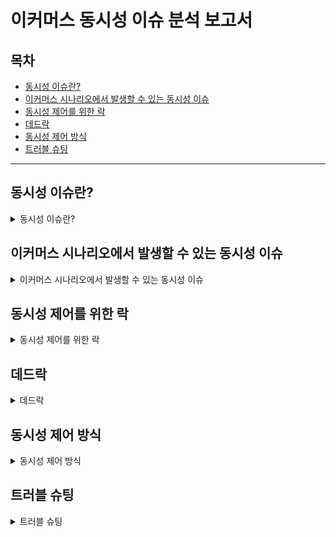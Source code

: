 # 이커머스 동시성 이슈 분석 보고서

## 목차
- [동시성 이슈란?](#동시성-이슈란)
- [이커머스 시나리오에서 발생할 수 있는 동시성 이슈](#이커머스-시나리오에서-발생할-수-있는-동시성-이슈)
- [동시성 제어를 위한 락](#동시성-제어를-위한-락)
- [데드락](#데드락)
- [동시성 제어 방식](#동시성-제어-방식)
- [트러블 슈팅](#트러블-슈팅)

---

## 동시성 이슈란?
<details>
  <summary>동시성 이슈란?</summary>

동시성 이슈란 공유될 수 있는 하나의 자원에 대해 여러 트랜잭션, 스레드, 프로세스 또는 작업 등이 동시에 접근할 때 충돌이 일어나는 것을 의미합니다.

예를 들어, 하나의 자원이 속성으로 0이라는 값을 가지고 있을 때, 1씩 증가하는 요청을 여러 번 한다고 가정해봅시다.

만약 이 요청이 순차적으로 발생히여 충돌이 생기지 않는다고 하면 다음과 같이 수정됩니다. 

- A : 현재값(0) + 1 -> 1 로 업데이트
- B : 현재값(1) + 1 -> 2 로 업데이트
- C : 현재값(2) + 1 -> 3 로 업데이트
- ...

하지만, 이 요청이 순차적으로 발생한 게 아니라 동시에 발생한다면 다음과 같이 수정됩니다.

- A : 현재값(0) + 1 -> 1 로 업데이트
- A' : 현재값(0) + 1 -> 1 로 업데이트
- A'' : 현재값(0) + 1 -> 1 로 업데이트
- ...

이렇게 충돌이 발생하면 1씩 증가하는 요청을 아무리 여러 번 요청하더라도 그 값이 제대로 반영되지 않을 수 있기 때문에 동시성 이슈가 발생하지 않도록 제어하는 것은 굉장히 중요합니다.

이것을 보고 소위 '동시성 제어'라고 합니다.

</details>

## 이커머스 시나리오에서 발생할 수 있는 동시성 이슈

<details>
  <summary>이커머스 시나리오에서 발생할 수 있는 동시성 이슈</summary>

- 이커머스 시나리오 프로젝트에서도 동시성 이슈가 발생할 수 있는 솽황이 3가지 있습니다.

### 포인트 충전을 위해 포인트 레코드에 접근 - 낙관적 락 사용

포인트를 충전하는 상황에서 여러 번의 결제를 수행하더라도 1번만 포인트가 충전되는 문제 상황이 생길 수 있습니다.

- A : 현재 포인트(100) + 100 -> 200 으로 업데이트
- A' : 현재 포인트(100) + 100 -> 200 으로 업데이트
- A'' : 현재 포인트(100) + 100 -> 200 으로 업데이트


원래는 트랜잭션 안에서 PG 사 결제 승인을 요청하는 등의 상황을 생각해서 비관적 락이 더 적합하지 않을까 생각했는데, 팀원분들과 토론, 그리고 코치님의 피드백을 통해서 낙관적 락과 PG 사 요청을 같이 하는 게 더 좋다는 결론으로 바뀌었습니다.
<br>
토론 당시 제가 생각한 비관적 락의 근거입니다.
```
...
저는 포인트 충전이 현실상황에서는 어떻게 될까를 좀 고려해본 것 같아요
코드에서는 빠져 있지만 실제 포인트 충전을 한다는 것은 사용자의 카드나 현금을 결제한다는 것이고, 그 경우 PG 사에 해당 정보로 승인 요청을 보낼 수 있는 상황까지 오리라고 생각했습니다. 그러면 낙관적 락을 사용하고 100 번 요청을 동시에 받았을 때 PG 사에 100 번 요청이 날아가고, DB 는 한 번만 업데이트하게 되니 문제가 생기지 않을까 했어요.
토스 같은 PG 사는 멱등키를 사용해서 동시성 제어를 하는 방법도 마련해뒀지만, 좀 오래된 PG 사는 멱등키가 없는 경우도 있다고 알아서, 이러한 경우에 대비하여 검증하려는 의도가 있습니다. 한 마디로 PG 사 요청을 한 번만 하기 위해서에요.
비관적 락으로 한 레코드에 대한 접근을 한 번씩만 하게 제어하고, 트랜잭션 진입 후 결제키와 결제상태를 체크하면 PG 사에 요청을 보내기 전에 결제완료된 레코드임을 확인하고 예외를 던져 PG 사 요청을 막을 수 있을 것 같습니다.
근데 이러한 가정이 없다면 낙관적 락이 맞다는 생각이 드네요.
...
```

아래는 항해플러스 코치님의 멘토링 내용 일부입니다.
```
PG 와 같이 외부 의존성이 껴있는 경우, 낙관적 락을 활용해 구현한다면, 트랜잭션이 정상적으로 처리되었을 때만 PG 사에 요청을 보내는 방식을 활용해볼 수도 있을 것 같습니다. 예를 들면 아래와 같겠죠.
tx {
  잔액 조회
  잔액 차감
  ..
  결제 생성
}
PG 전송

다만 여기서 주의해야할 점은, 말씀해주신 것처럼 앞 단에서 트랜잭션 범위 내에서 결제가 정상적으로 생성된 경우만 "결제 시도" 에 성공한 것으로 간주해야하므로 이런 부분을 주의해서 구현해야 합니다.
오히려 이 경우는 결제와 예약에 영향을 줄 수 있는 시도가 동시에 발생할 수 있는 만큼 아래와 같이 각 자원에 대해 락을 적절히 설정하므로서 이점을 얻을 수 있을지? 등에 대해서 고려해보고, PG 전송에 대한 실패가 발생했을 때 재시도 전략 등을 세워 촘촘하게 비즈니스 컨트롤을 해볼 수 있을 것 같아요.
tx {
  예약 조회 + 검증 // 비관락 사용
  잔액 조회 + 차감 및 검증 // 낙관락 사용
  ..
  결제 생성
}
PG 전송
```

`트랜잭션(낙관적 락) -> 트랜잭션 종료 -> PG 전송 -> PG 검증하여 재시도, 보상 트랜잭션, 성공 등을 처리`하는 흐름으로 로직을 구성하면 됩니다.
<br>
비즈니스 로직 동안에는 '모든 로직'에서 트랜잭션이 보장되어야 하니까 PG 사 승인 요청도 트랜잭션 안에 있어야 한다, 라는 착각에 비관적 락을 사용했던 것입니다. 이번 프로젝트 통해 가장 크게 배운 것은 (분산락 사용도 있긴 하지만) **트랜잭션 범위를 적절하게 사용해야 한다**는 교훈 같습니다. 

### 주문/결제 시 - 포인트 감소를 위해 포인트 레코드에 접근 - 낙관적 락 사용

포인트를 사용하여 주문을 하는 상황에서 여러 번 주문을 했음에도 1번만 포인트가 사용되는 문제 상황이 생길 수 있습니다.

- B : 현재 포인트(1000) - 100 -> 900 으로 업데이트
- B' : 현재 포인트(1000) - 100 -> 900 으로 업데이트
- B'' : 현재 포인트(1000) - 100 -> 900 으로 업데이트

이 상황도 위와 마찬가지입니다. 사실 위의 코치님 피드백이 더 잘 설명되어 있지만, 포인트 감소 자체는 낙관적 락으로 하되, 같은 논리적 트랜잭션 안에서 재고 차감 등의 로직에는 비관적 락을 사용하면 전체 로직의 동시성 문제를 제어하면서 비관적 락의 단점인 대기시간도 줄일 수 있습니다.

### 주문/결제 시 - 재고 차감을 위해 재고 레코드에 접근 - 비관적 락 사용

1개 밖에 남지 않은 상품을 주문할 때 여러 번의 주문 모두가 구매에 성공하는 문제 상황이 생길 수 있습니다.

- C : 현재 재고수량(1) - 1 -> 0 으로 업데이트 && 주문 성공
- C' : 현재 재고수량(1) - 1 -> 0 으로 업데이트 && 주문 성공
- C'' : 현재 재고수량(1) - 1 -> 0 으로 업데이트 && 주문 성공

재고의 경우 상황이 좀 달라질 수 있습니다. 여러 건의 요청이 필요한 만큼 성공하기 위해서는 비관적 락이 더 효율적입니다.
<br>
예를 들어 100번의 총 10번의 재고 차감이 성공해야 하는 상황에서 낙관적 락을 적용하면 첫 시도에서는 1건 성공 99건 실패, 그 다음에는 1건 성공 98건 실패, 이런 식으로 처리하게 되어 10번 성공을 위해 955번의 요청 또는 재시도를 해야 합니다.
<br>
반면에 비관적 락을 사용하면 대기시간이 존재한다는 단점은 있지만, 타임아웃 이내에 100번의 요청 중 10번만 성공시키면 되기 때문에 더 적합하다고 볼 수 있습니다.

</details>

## 동시성 제어를 위한 락

<details>
  <summary>동시성 제어를 위한 락</summary>

동시성 이슈를 해결하기 위해서는 락(Lock)이라는 개념을 사용합니다. 락은 공유 자원에 대한 접근을 제어하여 동시에 여러 프로세스나 스레드가 동일한 자원에 접근하는 것을 방지하는 메커니즘입니다. 이를 통해 데이터의 무결성을 유지하고 예기치 않은 충돌이나 오류를 예방할 수 있습니다.

### 낙관적 락과 비관적 락
락에는 낙관적 락과 비관적 락이 있습니다.

- 낙관적 락
  - 데이터 충돌이 드물다고 가정하고, 데이터 수정 시 충돌 여부를 검사하여 문제가 없으면 업데이트를 진행합니다.
  - 버전 번호 또는 타임스탬프를 이용하여 데이터 변경 여부를 확인합니다.
  - 락을 걸지 않기에 시스템 성능 저하가 적다는 장점이 있습니다.
  - 충돌이 발생하면 재시도 로직이 필요할 수 있으며, 동시에 여러 충돌이 발생하여 실패하면 10번 성공해야 할 게 7번만 성공하는 등 문제가 생길 수 있습니다.
  - 결과적으로 성공횟수에 비해 더 많은 로직을 수행해야 하므로 낭비가 발생할 수 있습니다.
  - 따라서 충돌이 드물거나, 또는 한 건만 성공하면 되는 경우 등의 상황에서 적합합니다.
- 비관적 락
  - 데이터 충돌이 빈번하다고 가정하고, 데이터에 접근할 때 락을 걸고 다른 작업을 접근하지 못 하게 막습니다.
  - java 의 synchronized, db 의 select ... for update 등 시스템적인 방법이 있습니다.
  - 데이터 충돌을 사전에 방지하여 안정성을 높일 수 있다는 장점이 있습니다.
  - 락에 따른 대기 시간이 발생하여 성능이 저하될 수 있습니다.
  - 충돌이 빈번하거나, 여러 건의 시도가 하나씩 성공해야 하는 경우 등의 상황에서 적합합니다.

</details>

## 데드락

<details>
  <summary>데드락</summary>

### 데드락의 개념

락에 의해 발생할 수 있는 사이드 이펙트로 데드락이라는 것이 있습니다. 데드락은 서로 다른 작업이 각자에게 필요로 하는 자원을 상대방이 소유하고 있어서 서로의 작업이 끝나기를 대기해버리는 상황입니다.

![데드락 이미지](https://github.com/user-attachments/assets/7d51cb86-5988-4b9f-8ac8-98ecdb98dd5f)

### 데드락 발생 요건

데드락은 아래 4가지 조건이 모두 만족되는 경우 발생될 수 있습니다. 참고로, 데드락은 비단 DB 만에서 발생하는 것이 아니라 컴퓨터 전반에서 발생할 수 있는 현상입니다. 이번 보고서에서는 DB 에서 발생하는 데드락에 초점을 두고 설명합니다.

1. 상호배제
    - 하나의 리소스는 한 번에 한 프로세스(스레드, 트랜잭션 등)만 사용할 수 있다. 즉, 그 리소스가 어떤 프로세스에 의해 잠금이 걸려있다.
    - 사용 중인 자원을 다른 프로세스가 요청하려면 그 자원에 대한 잠금이 해제될 때까지 기다려야 한다.
2. 점유와 대기
    - 한 프로세스가 한 개 이상의 리소스를 보유한 상태(점유)에서 다른 프로세스의 자원을 점유하기 위해 대기하고 있는 상황이다.
3. 비선점
    - 다른 프로세스가 점유한 자원을 강제로 가져올 수 없다. 즉, 그 프로세스가 자원에 대한 잠금을 해제할 때까지 기다려야 한다.
4. 순환 대기
    - 대기 중인 프로세스들이 서로를 기다리고 있어야 한다.

예를 들어, 언급한 재고 차감 상황에 데드락 발생 요건을 적용해보겠습니다.

트랜잭션이 TX1, TX2 로 2개가 있고, 상품은 A, B 2개가 있다고 가정해봅시다.

1. 상호배제
    - TX1 은 상품 A, B 를 잠급니다. 이때 비관적 락이 사용됩니다.
    - TX2 는 상품 A, B 를 잠급니다. 이때 역시 비관적 락이 사용됩니다.
2. 점유와 대기
    - TX1 은 상품 A 를 먼저 잠갔습니다. 그리고 이제 상품 B 를 잠글 차례입니다.
    - TX2 는 상품 B 를 먼저 잠갔습니다. 그리고 이제 상품 A 를 잠글 차례입니다.
    - 하지만 두 트랜잭션이 서로에게 필요한 상품을 잠갔기에 대기해야 하는 상황입니다.
3. 비선점
    - TX1 은 TX2 가 점유한 상품 B 를 강제로 가져올 수 없습니다.
    - 마찬가지로 TX2 는 TX1 이 점유한 상품 A 를 강제로 가져올 수 없습니다.
4. 순환 대기
    - TX1 과 TX2 는 각자에게 필요한 자원을 서로가 기다리고 있기 때문에 순환 대기 구조가 형성됩니다.

만약, 이 상황에서 서로가 동일한 시간 동안 락을 획득하지 못 한다면 두 트랜잭션 모두 실패로 끝나게 될 것입니다.

### 데드락 해결방법

데드락은 예방, 회피, 탐지&복구 등의 방법으로 해결할 수 있습니다.

이 중에서 회피 방법과 탐지&복구 방법은 데드락 회피를 위한 알고리즘적 접근이 필요하기에 필요 이상의 오버헤드라고 판단하고 예방 기법을 사용했습니다.
단, 예방기법은 불필요한 대기를 해야 하거나, 더 많은 시도를 해야 하는 등 자원낭비를 초래하는 방법이기에 항상 더 좋은 방법은 아닙니다.

데드락 예방기법은 4가지가 있습니다.
1. 상호배제 부정
    - 여러 트랜잭션이 동시에 자원에 접근하는 것을 허용하고, 충돌이 발생하는 경우 예외를 발생시키는 낙관적 락 방법이 있습니다.
    - 상품 재고는 여러 트랜잭션이 동시에 접근하고 충돌이 잦을 수 있기에 부적절하다고 판단했습니다.
    - 반면 포인트 충전을 여러 건의 요청 중에서도 한 건만 성공하면 되는 시나리오라고 생각하면 낙관적 락이 적합할 수 있습니다.
2. 점유 및 대기 부정
    - 필요로 하는 모든 자원을 한번에 획득하게 하면 가능합니다.
    - 처음에는 벌크 조회 쿼리에 락을 걸면 가능하리라 생각했지만, 현재 사용 중인 MySQL 에서는 정말로 그런지 찾아보니 공식문서에서는 "레코드를 조우한 순간"에 락을 건다고 합니다. 즉, 여러 건을 쿼리를 실행해도 내부적으로는 하나씩 레코드를 찾고 의도한 방식으로 락을 걸기에 불완전한 방법이라고 판단했습니다.
    - > InnoDB performs row-level locking in such a way that when it searches or scans a table index, it sets shared or exclusive locks on the index records it encounters. Thus, the row-level locks are actually index-record locks.
      <br> [MySQL - 17.7.1 InnoDB Locking](https://dev.mysql.com/doc/refman/8.4/en/innodb-locking.html#innodb-next-key-locks)
    - DB 락을 사용하는 상황에서는 아쉽지만, 분산락을 사용할 때 커넥션&분산락 데드락을 해소하기 위해 사용할 수 있습니다. 이는 아래 [커넥션과 분산락 데드락](#커넥션과-분산락-데드락)에 자세히 기록해두었습니다.
3. 비선점 부정
    - 자원의 선점을 허용하게 하면 가능합니다.
    - 하지만 트랜잭션 중간에 자원을 선점하게 되면 락을 거는 이유가 없어지기 때문에 최후의 수단으로 타임아웃을 설정하여 일정 시간 후 선점을 허용하도록 해야 합니다. 그러면 데드락이 지속되지 않고, 한 트랜잭션에서 롤백되고 락을 해제하면서 다른 트랜잭션에서 레코드를 선점할 수 있게 됩니다.
    - JPA 의 @QueryHint 를 사용하여 타임아웃을 설정했습니다.
    ```
    @Lock(LockModeType.PESSIMISTIC_WRITE)
    @QueryHints(
            @QueryHint(
                    name = "jakarta.persistence.lock.timeout",
                    value = "5000"
            )
    )
    ```
4. 순환 대기 부정
    - 접근 대상인 자원들을 선형으로 분류 및 고유번호를 할당하고, 각 트랜잭션이 자원에 접근할 때 각 고유번호를 한 쪽 방향으로 순차적으로 접근함으로써 가능합니다.
    - 조회 대상인 상품은 PK 가 BIGINT 단일 컬럼이고, AUTO_INCREMENT 가 적용되어 있어서 선형적인 고유번호를 만족하는 상황입니다.
    - 아래 코드와 같이 조회할 순서를 정렬하고 한 건씩 조회함으로써 순환 대기 부정을 달성할 수 있었습니다.
    ```
    public void deductStocks(Map<Long, Integer> itemIdStockAmountMap) {
        List<Long> itemIds = new ArrayList<>(itemIdStockAmountMap.keySet());
        Collections.sort(itemIds); // (1)
        for (Long itemId : itemIds) { // (2)
            ItemStock itemStock = itemStockRepository.findByItemIdWithLock(itemId).orElseThrow(NoSuchItemStockException::new);
            itemStock.deductStock(itemIdStockAmountMap.get(itemStock.getItem().getId()));
        }
    }
    ```
    - (1) 에서 상품 ID 를 오름차순으로 정렬하여, 순차적으로 접근할 수 있게 합니다.
    - (2) 에서는 (1) 에서 정렬한 오름차순으로만 조회를 하기 때문에 교착상태에 빠지는 것을 막을 수 있게 됩니다.

</details>

## 동시성 제어 방식

<details>
  <summary>동시성 제어 방식</summary>

### 스레드 락

자바에서 동시성 제어를 위해서 synchonized 와 Lock 두 가지를 사용해볼 수 있습니다.

#### synchronized

```
public class Counter {
    private int count = 0;

    public synchronized void increment() {
        count++;
    }

    public synchronized int getCount() {
        return count;
    }
}
```

- 장점
  - 키워드만으로 동기화가 가능하여 코드가 간결합니다.
  - 예외가 발생하더라도 자동으로 락이 해제됩니다.
- 단점
  - 고급 제어가 불가능하고 타임아웃 등이 불가능합니다.
- 복잡도
  - 구현이 가장 간단하고 복잡도가 낮습니다.
- 성능
  - 경쟁이 적은 경우에만 효율적입니다.
- 한계점
  - 하나의 애플리케이션 인스턴스 안에서만 제어가 가능합니다. 멀티 서버로 운영할 경우 동시성 제어가 불가능합니다.

#### Java Lock

```
import java.util.concurrent.locks.Lock;
import java.util.concurrent.locks.ReentrantLock;

public class Counter {
    private int count = 0;
    private Lock lock = new ReentrantLock();

    public void increment() {
        lock.lock();
        try {
            count++;
        } finally {
            lock.unlock();
        }
    }

    public int getCount() {
        lock.lock();
        try {
            return count;
        } finally {
            lock.unlock();
        }
    }
}
```

- 장점
  - 타임아웃 등이 가능합니다.
  - 락을 원하는 위치에 유연하게 설정할 수 있습니다.
- 단점
  - 락의 획득과 해제를 명시적으로 관리해야 합니다.
- 복잡도
  - 명시적인 락 관리가 필요합니다.
  - 접근하는 자원 하나에 대해서만 구체적으로 락을 걸어야 불필요한 자원 낭비를 막을 수 있습니다.
- 성능
  - 락 알고리즘을 적용할 수 있습니다.
  - 공정한 락으로 기아 상태를 방지할 수 있습니다.
- 한계점
    - 하나의 애플리케이션 인스턴스 안에서만 제어가 가능합니다. 멀티 서버로 운영할 경우 동시성 제어가 불가능합니다.

### DB 락 - 낙관적 락
```
import javax.persistence.*;
import lombok.Getter;
import lombok.NoArgsConstructor;

@Getter
@NoArgsConstructor
@Table(name = "users")
@Entity
public class User {

    @Id
    @GeneratedValue(strategy = GenerationType.IDENTITY)
    private Long id;

    private String name;

    @Version
    private Long version;
}
```

- 장점
  - 락을 사용하기 않기 때문에 데드락이 발생하지 않습니다.
  - 멀티 서버 환경에서도 동시성 제어가 가능합니다.
- 단점
  - 충돌 발생 시 재시도 로직이 필요할 수 있으며, 오버헤드 및 성능 저하로 이어질 수 있습니다.
- 복잡도
  - JPA 프레임워크를 사용할 경우 버전 관리 필드만 있으면 되기에 구현이 간단합니다.
  - 재시도 로직을 AOP 등으로 직접 구현해야 할 수 있습니다.
- 성능
  - 락 획득을 위한 대기가 없어 읽기 작업이 많은 경우 높은 성능을 발휘합니다.
  - 하지만 데이터 충돌이 잦은 수정 작업 등이 있다면 비효율적입니다.
- 한계점
  - 데이터 충돌이 잦은 경우 적합하지 않습니다.
  - 성공해야 할 요청이 마저 성공하지 못 해서 결국 비관적 락보다도 더 많은 자원을 사용해야 할 수 있습니다.
    - 언급했던 이커머스 시나리오에서 동시성 이슈가 발생할 수 있는 상황에서는, 비즈니스 로직 예외를 제외하면 각 요청들이 모두 성공해야 하기 때문에 적합하지 않습니다. 따라서 현재까지 구현된 이커머스 프로젝트에서 낙관적 락은 적용되지 않았습니다.
      - 포인트를 여러 번 충전하면 그 중 하나만 성공하는 게 아니라 모두 성공해야 합니다. 만약 정말로 모든 요청이 실수가 아니라 의도적으로 충전하려는 상황에서도 그렇고, PG 사를 거친 결제 승인 요청이 필요한 상황에서도 비관적 락으로 상태를 검증하기 위해 필요하다고 판단했습니다.
      > 만약 포인트만 충전하는 상황이라면, 낙관적 락으로 실수로 동시에 발생한 요청, 소위 "따닥"을 적은 리소스로 제어할 수 있습니다.
      > 
      > 하지만 실제 포인트 충전을 위해서는 PG 사에 결제 요청을 해야 할 거고, (그 경우 주문 아이디, 결제 키 등이 있다고 하더라도 같은 주문에 대하여)낙관적 락을 사용하면 각 요청이 아직 결제 완료 전 상태의 주문을 조회해서 PG 사에 여러 번 결제 승인이 요청될 수도 있습니다.
      > 
      > 이 경우까지 고려하면, 포인트 충전의 동시성 제어는 두 가지 방안이 있을 것 같습니다. 
      > 1) 낙관적 락과 PG 사 요청 시의 멱등키 사용. 단, PG 사에 따라 멱등키를 지원하지 않을 수도 있기에 PG 사에 따라 제약이 있을 수 있습니다.
      > 2) 비관적 락을 사용하면 동일한 주문 아이디에 대해서 PG 사 결제 승인 요청 전에 레코드 상태를 검증할 수 있고, PG 사가 멱등키를 지원하지 않아도 로직의 제어가 가능합니다.
      - 여러 번의 재고 차감 시도가 있을 때, 재고가 충분할 때는 모두 성공해야 합니다.
      - 여러 번의 포인트 차감 시도가 있을 때, 포인트가 충분할 때는 모두 성공해야 합니다.
  - 분산 DB 환경에서 여러 트랜잭션을 사용하게 되어 복잡도가 올라갈 수 있습니다.

### DB 락 - 비관적 락

- 장점
  - 다른 트랜잭션의 접근을 차단하여 강력한 일관성과 무결성을 보장합니다.
  - 데이터 수정과 충돌이 잦은 경우, 수많은 동시 요청에 대해 재시도를 하지 않아도 됩니다.
    - 예를 들어 낙관적 락을 사용하는 경우 재고 차감을 위해 10,000 번의 요청이 발생하면 1번의 요청만 발생하고, 다시 9,999 번의 요청이 모두 재시도되어야 하기 때문에 비효율적입니다.
- 단점
  - 데드락이 발생할 수 있기에 예방, 탐지, 복구 등 데드락 해결방법이 필요합니다.
  - 락 대기 시간으로 인해 성능이 저하될 수 있습니다.
- 복잡도
  - JPA 프레임워크를 사용할 경우 @Lock 을 사용하여 간단하게 구현할 수 있습니다.
  - 데드락 방지 로직이 필요합니다.
  - 적절한 범위의 락 사용이 필요합니다.
- 성능
  - 데이터 충돌이 잦은 경우 적합합니다.
  - 과도한 락 경합에 의해 성능이 저하될 수 있습니다.
- 한계점
  - 분산 DB 환경에서 일관성이 제공되지 않을 수 있습니다.

### 분산락

만약 우리가 제공하는 서비스의 애플리케이션 인스터스가 하나라면 Java Lock 으로 해결할 수도 있습니다. 하지만 인스턴스가 여러 개라면 일관된 락을 위해 DB Lock 을 사용할 필요가 있습니다.

마찬가지로 만약 DB 가 하나라면 DB Lock 으로 일관된 락을 제공할 수 있습니다. 하지만 만약 도메인 별로 DB 를 각각 구성한다면 DB Lock 도 부족할 수 있습니다.

근본적인 원인은 각 DB 별로 트랜잭션이 다르고, 다른 DB 의 트랜잭션 간에는 락이 공유되지 않는다는 점입니다.

서로 다른 DB 에 걸쳐서 이루어지는 전체 작업을 하나의 논리적인 트랜잭션으로 관리하고 전체 작업의 일관성을 보장해야 하는데, 이때 각 DB 간의 물리적 트랜잭션이 각각 정확하게 보장된다고 하더라도 서로 다른 서버나 DB 에서 일어나는 작업에 의한 롤백 등의 관리가 어려워집니다.

이를 극복하고자 동시성 제어를 관리하는 중앙집중식 서버를 통해 동시성 제어를 하는 전략을 분산락이라고 합니다.

분산락은 서로 다른 DB 에서 일어나는 작업들의 묶음인 논리적 트랜잭션의 진입점을 통제하는 역할을 하면서 일관성을 보장할 수 있습니다.

분산락으로 활용할 수 있는 기술은 여럿 있지만 대표적으로 Redis 와 Kafka 가 있습니다.

### Redis 의 RedLock

Redis 는 RedLock 이라고 하는 분산락을 제공합니다.

- 장점
  - NoSQL DB 로 간단한 구조를 가지고 있어 비교적 쉽게 구현이 가능합니다.
  - Lock Timeout 설정이 가능합니다.
  - Atomic 연산을 제공할 수 있습니다.
  - Pub/Sub 구조 사용으로 리소스를 절약할 수 있습니다.
    - Pub/Sub 은 락을 획득하는 방식 중 하나입니다. Pub 은 Publish, Sub 은 Subscribe 의 약자입니다. 락을 획득하려는 스레드는 락을 획득할 때까지 해당 키를 '구독(Subscribe)'하고 대기를 합니다. 그리고 레디스는 해당 키를 사용할 수 있는 순간이 오면, 구독하고 있는 스레드에게 알림을 이벤트로서 '발행(Publish)'해줍니다. 이렇게 하면 락을 획득하기 위한 경합 과정에서 과도한 요청이 발생하는 것을 줄일 수 있기에 이 방법을 많이 사용합니다.
    - 주로 대비되는 게 스핀락인데, 스핀락은 락을 획득할 때까지 일정시간의 대기 및 재요청을 반복하는 방식이기 때문에, 락 경합이 많을 수록 여러 스레드에서의 요청에 의한 부하가 크게 나타날 수 있습니다. 
    - Master-Slave 복제를 사용하여 단일 장애 지점 문제를 보완할 수 있습니다.
- 단점
  - 스냅샷을 사용할 수 있지만, 메모리 특성상 장애가 발생하여 데이터를 손실할 가능성이 있습니다.
- 복잡도
  - 설치 과정이 어렵지 않고, NoSQL 구조 DB 이기에 직관적으로 사용할 수 있습니다.
  - 락에 대한 키를 관리해야 합니다.
- 성능
  - 인메모리 기반으로 높은 성능을 제공하고, 빠르게 락을 제어할 수 있습니다.
- 한계점
  - 레디스는 단일 스레드에서 동작합니다. 따라서 복제를 위해서는 여러 개의 레디스 노드를 생성하게 되는데, 이 경우 동기화된 시계(synchronized clock)가 없기 때문에 클럭이 정확한 속도로 동작하지 않는 클럭 드리프트(Clock Drift) 현상으로 일관성이 지켜지지 않을 수 있습니다.
  - 애플리케이션 중단 또는 네트워크 지연, Java Garbage Collector 에 의한 시간 차이가 발생하여 동시성 이슈가 발생할 가능성이 있습니다.

(**한계점 참고** : [[Redis] 레디스가 제공하는 분산락(RedLock)의 특징과 한계](https://mangkyu.tistory.com/311))

### Kafka

카프카는 분산 메시지 플랫폼으로서 메시지 큐의 형태로 쓸 수도 있습니다. 이 경우 메시지 간의 순서를 보장할 수 있기 때문에 동시성 이슈가 발생하지 않도록 제어할 수 있습니다.

- 장점
  - 디스크 기반 저장으로 시스템 재시작 시에도 락 상태를 복원할 수 있습니다.
  - 브로커, 파티션을 확장하여 수평적 확장(Scale Out)이 가능합니다.
    - 분산환경에서 용이하게 사용할 수 있습니다.
    - 대용량 데이터를 처리해야 할 때도 원활하게 운영할 수 있습니다.
- 단점
  - 운영 관리가 복잡하고 전문 지식이 필요합니다.
  - 락 관리를 위해 도입하기에는 불필요한 기능들이 많아 시스템 리소스 사용량이 증가합니다.
  - 트랜잭션 범위 바깥에서 실패한 로직에 대한 복구 처리를 비롯한 락 구현을 직접 해야 합니다.
- 복잡도
  - 프로듀서, 컨슈머, 오프셋, 파티셔닝, 그리고 동일 키를 같은 큐에 보내기 위한 해싱 구현 등 설정 비용과 더불어 추가적인 모니터링 구현까지 해야 하므로 가장 높은 복잡도를 가집니다.
  - 로직 실패에 대한 추가 로직 구현이 필요하며, 알고리즘에 대한 높은 이해도가 필요합니다. 
    - 예를 들어, 애플리케이션은 로직을 수행하고 커밋을 함으로써, 카프카의 파티션을 타는 메시지들은 트랜잭션 범위를 벗어났으므로 실패되어야 할 데이터들을 직접 이전 상태로 복구시켜야 하며, 그 과정에서 발생한 예외에 대한 처리도 필요합니다.
- 성능
  - 대용량 데이터 처리에서도 원활하게 동작합니다.
  - 비동기 작업에 의한 지연이 발생할 수 있습니다.
- 한계점
  - 비동기 작업에 의해 실시간 처리가 어렵습니다.
  - 단점이 크다는 게 한계점이 될 수 있습니다. 구현 난이도가 쉽지 않기에 소규모 프로젝트에서 현실적으로 도입을 어려워하는 경우가 많습니다.

### Redisson

분산 환경을 고려하여 분산락을 구현하고자 합니다. 그리고 Kafka 의 구현 복잡도와 오버헤드를 감안하여 RedLock 을 적용하겠습니다.

Java 에는 RedLock 클라이언트로서 Redisson 이라는 라이브러리가 존재합니다. 구현 난이도도 낮은 편이며 조사했을 때 체감상 가장 많은 레퍼런스와 블로그 포스트가 존재했습니다. 이는 그만큼 사용자 층도 두텁다는 뜻이리라 생각합니다.

하지만 RedLock 에는 알고리즘적 한계가 있기 때문에 이후 시간적 여유가 허락된다면 Kafka 의 도입도 시도해보고자 합니다.

</details>

## 트러블 슈팅

<details>
  <summary>트러블 슈팅</summary>

- 이 내용은 분산락을 적용하는 과정에서 겪은 문제를 정리한 내용입니다. 분산락 적용은 STEP12 브랜치에 적용되어 있기에 자세한 코드 확인이 필요하신 분은 [STEP12 브랜치](https://github.com/psam1017/hhplus-ecommerce/tree/STEP12)를 참고해주세요.

### 커넥션과 분산락 데드락

#### 문제 현상

포인트 충전 및 사용하는 로직에서 분산락을 적용하고 '10건'의 동시 충전 요청을 하는 통합테스트를 작성해본 결과 타임아웃 예외가 발생했습니다.

![trouble-shoot-1](https://github.com/user-attachments/assets/0016387a-13b6-4972-b4e3-23e55b517f9b)

#### 원인 분석

로그를 추적해본 결과 DB 데이터와 관련된 분산락을 획득하는 과정 자체는 문제가 없는데, 커넥션이 부족한 상황에서 새로운 커넥션을 요구하기에 데드락이 발생한 것입니다.

![trouble-shoot-2](https://github.com/user-attachments/assets/04a65950-4dfa-427a-89cf-c2c11180bded)

혹시나 해서 커넥션 개수를 기본 '10개' 에서 '20개'로 바꿔보니 통과하는 것을 확인했습니다. 커넥션 부족이 발생한 이유는 분산락을 획득하는 과정에서 트랜잭션 전파 속성을 REQUIRES_NEW 로 설정했었는데, 10건의 요청이 각자 10개의 커넥션을 하나씩 획득한 상태에서 새로운 커넥션을 요구했기 때문입니다.

트랜잭션 전파 속성으로 REQUIRES_NEW 로 설정해야 하는 이유는 락의 일관성 보장을 위한 것입니다.

![lock-after-tx](https://github.com/user-attachments/assets/a6978dd1-2f62-47a4-992d-3685d7a7d2ed)

그림에서 보이는 것과 같이 락을 획득하기 전에 트랜잭션이 시작되면 같은 상태(시점)의 레코드를 조회하고 이를 변경하기 때문에 동시성 이슈가 발생할 수 있습니다.

![lock-before-tx](https://github.com/user-attachments/assets/50c1dcf6-2e14-4b09-aab6-30d42773a36c)

이를 막기 위해서는 락을 획득한 이후 새로운 트랜잭션을 시작하고 이를 커밋(롤백)한 다음 락을 해제해야 하기 때문에 이를 위한 안전장치로써 트랜잭션 전파 속성을 REQUIRES_NEW 로 설정했습니다.

#### 문제 해결

![trouble-shoot-3](https://github.com/user-attachments/assets/933fbdab-b023-456a-90b7-f907c820ceec)

```
서비스 tx {
    락 획득{
        메서드 tx {
            // 로직 실행
        }
    }
}
```

저의 이전 코드는 위와 같았습니다. 서비스 클래스 위에 @Transactional 이 적용되어 있습니다. 즉 모든 메서드가 커넥션을 획득하게 됩니다. 그리고 usePoint 메서드는 호출되면 새로운 트랜잭션을 시작하여 커넥션을 획득하려고 합니다.

한 스레드가 서비스 로직에 진입하고 메서드를 호출할 때 AOP 로 새로운 커넥션을 획득하려는 상황에서 다른 스레드에서 서비스 로직에 진입하여 이미 커넥션을 확보했다면, 결과적으로 락을 획득하지 못한 스레드는 락 해제를 기다리고, 락을 획득한 스레드는 커넥션을 기다리는 교착상태가 발생하게 됩니다.

![trouble-shoot-4](https://github.com/user-attachments/assets/950ed4a1-69c2-484b-bb97-263e5e193097)

```
서비스 {
    락 획득 {
        메서드 tx {
            // 로직 실행
        }
    }
}
```

위의 테스트에서 했던 것처럼 커넥션을 늘릴 수도 있겠지만, 하나의 로직에서 얼마나 많은 커넥션을 요청하게 될 지 예측할 수 없는 상황에서 이 방법은 현실적이지 못 합니다.

저는 서비스 클래스에 적용되었던 @Transactional 을 문제를 해결했습니다. 이는 데드락 해소 기법 중에서도 점유 및 대기 부정 사례에 해당합니다. 로직 수행 전에 필요한 자원을 모두 확보할 수 있도록 필요로 하는 자원인 DB 커넥션 개수를 최적화함으로써 데드락을 예방했기 때문입니다.

### 보상 트랜잭션

#### 문제 현상

이제 과제를 끝낼 수 있겠다! 하는 희망과 함께 주문 분산락을 적용하력 했는데, 트랜잭션 최소화에 의한 문제가 바로 생겼습니다.

하나의 논리적 트랜잭션 안에서, 분산락 사용을 위해 (propagation = REQUIRES_NEW 속성으로 획득한)새로운 트랜잭션이 커밋되고 나면, 익셉션 발생에 의한 자동 롤백이 되지 않는다는 것입니다.

이전까지는 @Service 와 @Transactional 을 무조건 함께 사용했었는데, 하나의 논리적 트랜잭션 안에서 퍼사드 패턴으로 여러 서비스를 각각의 물리적 트랜잭션을 가지게 하면서 호출하니, 해당 트랜잭션들이 커밋된 이후 발생하고 나면 이를 롤백할 방법을 못 찾은 것입니다.

#### 원인 분석

```
결제 시작 {
    tx1 : 재고 차감();
    tx2 : 포인트 차감();
    tx3 : 주문 생성();
    !예외 발생!
}
```

언급한 대로 각각의 로직들은 트랜잭션이 종료됨과 동시에 커밋을 하기 때문에 예외가 생겨도 롤백이 되지 않습니다.

#### 문제 해결

멘탈이 흔들리던 상황에서 문득 코치님이 멘토링 시간에 '보상 트랜잭션'이라는 언급을 했던 게 기억이 났습니다. 제가 분산락 적용하다가 새로운 트랜잭션이 커밋하면 어떻게 롤백하냐, 라는 질문을 하다가 들은 답변이었는데 그때는 보상 트랜잭션이 그냥 코치님 개인만의 표현 같은 건줄 알았습니다.

혹시나 해서 검색해보니 보상 트랜잭션이라는 개념과 패턴이 존재한다는 것을 깨달았습니다. 보상 트랜잭션은 일련의 작업 중 일부가 실패했을 때, 이전 작업들을 복구시키기 위해 수행되는 트랜잭션입니다.

분산락을 적용하는 여러 블로그 포스트들이 대부분 저와 같은 상황을 겪고 있었기에 해결방법을 찾기도 용이했습니다.

```
public Long createOrder(OrderCommand.CreateOrder command) {

    Deque<Runnable> compensationActions = new ArrayDeque<>();

    try {
        return processOrder(command, compensationActions);
    } catch (Exception e) {
        while (!compensationActions.isEmpty()) {
            try {
                compensationActions.pop().run();
            } catch (Exception e2) {
                // 로그 기록, 추가 보상 작업, 알림 전송, 모니터링 시스템 연동 등
                log.error("compensation action failed", e2);
            }
        }
        throw e;
    }
}

private Long processOrder(OrderCommand.CreateOrder command, Deque<Runnable> compensationActions) {
    Set<Long> itemIds = command.toItemIds();
    Map<Long, Integer> itemIdStockAmountMap = command.toItemMap();
    User user = userService.getUser(command.userId());
    List<Item> items = itemService.findItems(itemIds);

    for (Long itemId : itemIdStockAmountMap.keySet()) {
        ItemStock itemStock = itemService.getItemStockByItemId(itemId);
        itemService.deductStock(itemStock.getId(), itemIdStockAmountMap.get(itemId));
        compensationActions.push(() -> itemService.restoreStock(itemStock.getId(), itemIdStockAmountMap.get(itemId)));
    }

    Point point = pointService.getPointByUserId(command.userId());
    int usedPoint = pointService.usePoint(point.getId(), items, itemIdStockAmountMap);
    compensationActions.push(() -> pointService.chargePoint(point.getId(), usedPoint));

    Order order = orderService.createOrderAndItems(command, user, items);
    compensationActions.push(() -> orderService.cancelOrder(order.getId()));

    cartService.deleteCartItems(command.userId(), itemIds);

    orderDataPlatform.saveOrderData(itemIdStockAmountMap);

    return order.getId();
}
```

위에서 보이는 것과 같이 compensationActions 라는 데크를 생성합니다.
  - 참고로 Deque 는 스택처럼 사용하려는 의도인데, Stack 객체를 사용하지 않는 이유는, Stack 의 메서드들이 synchronized 를 사용해서 성능 저하 우려가 있기 때문입니다.

기존 코드에는 성공 로직 밖에 없었으나, 이 코드에서는 실패 시 이를 복구하는 로직이 필요한 데마다 보상 트랜잭션 메서드를 compensationActions 에 담습니다.

이후 정말로 예외가 발생하는 경우 이 메서드들이 실행하여 논리적 트랜잭션의 종료 전에 데이터들을 복구합니다.

한 가지 아쉬운 점은, 제가 구현한 코드는 보상 트랜잭션에서 발생한 실패에 대한 핸들링이 부족하다는 것입니다. 따라서 로깅, 추가로직 구현, 알림 전송, 모니터링 시스템 구현 등의 방법으로 보상 트랜잭션의 실패에 대응할 체계를 구축할 필요가 있습니다.

```
@DisplayName("주문 생성 이후에 로직이 실패하면 트랜잭션 보상 로직으로 주문을 취소하고 포인트와 재고를 복원시킬 수 있다.")
@Test
void createOrder_withFailure() {
    // mock
    willThrow(new RuntimeException())
            .given(orderDataPlatform).saveOrderData(Mockito.anyMap());

    // given
    User user = createUser("testUser");
    Point point = createPoint(50000, user);
    Item item1 = createItem("item1", 1000);
    createItemStock(10, item1);
    Item item2 = createItem("item2", 2000);
    createItemStock(20, item2);

    OrderCommand.CreateOrder command = new OrderCommand.CreateOrder(
            user.getId(),
            List.of(
                    new OrderCommand.CreateOrderItem(item1.getId(), 10),
                    new OrderCommand.CreateOrderItem(item2.getId(), 20)
            ));

    // when
    // then
    assertThatThrownBy(() -> orderFacade.createOrder(command))
            .isInstanceOf(RuntimeException.class);

    assertThat(orderJpaRepository.findAll()).isEmpty();
    assertThat(orderItemJpaRepository.findAll()).isEmpty();

    point = pointJpaRepository.findById(point.getId()).orElseThrow();
    assertThat(point.getAmount()).isEqualTo(50000);

    List<ItemStock> itemStocks = itemStockJpaRepository.findAll();
    assertThat(itemStocks).hasSize(2)
            .extracting(is -> tuple(is.getId(), is.getAmount()))
            .containsExactlyInAnyOrder(
                    tuple(item1.getId(), 10),
                    tuple(item2.getId(), 20)
            );
}
```

보상 트랜잭션 로직은 TDD 로 구현하고, 이후 OrderFacade#createOrder 로직 수행 중에 발생하는 예외에 데이터들이 복구가 되는지를 확인하는 테스트 코드를 작성하여 보상 트랜잭션의 동작을 검증할 수 있었습니다.

</details>
